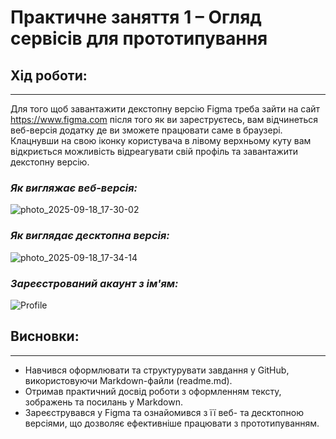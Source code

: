 # **Практичне заняття 1 – Огляд сервісів для прототипування**

## **Хід роботи:**
---
Для того щоб завантажити декстопну версію Figma треба 
зайти на сайт https://www.figma.com після того як ви зареструєтесь, 
вам відчинеться веб-версія додатку де ви зможете працювати саме в 
браузері. Клацнувши на свою іконку користувача в лівому верхньому 
куту вам відкриється можливість відреагувати свій профіль та завантажити
декстопну версію.

### *Як вигляжає веб-версія:*
![photo_2025-09-18_17-30-02](https://github.com/user-attachments/assets/737c97f5-8b47-4963-9f4a-9844293f1bdd)

### *Як виглядає десктопна версія:* 
![photo_2025-09-18_17-34-14](https://github.com/user-attachments/assets/8879184e-4455-43b4-b2b0-18a6c7a2f6c9)

### *Зареєстрований акаунт з ім'ям:*
![Profile](https://github.com/user-attachments/assets/cbafc5c2-fa6d-4fe1-a781-6741df9ebea3)


## **Висновки:** 
---
* Навчився оформлювати та структурувати завдання у GitHub, використовуючи Markdown-файли (readme.md).
* Отримав практичний досвід роботи з оформленням тексту, зображень та посилань у Markdown.
* Зареєструвався у Figma та ознайомився з її веб- та десктопною версіями, що дозволяє ефективніше працювати з прототипуванням.
